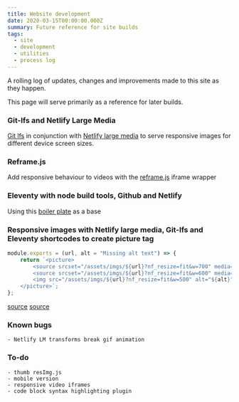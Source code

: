 ```yaml
---
title: Website development
date: 2020-03-15T00:00:00.000Z
summary: Future reference for site builds
tags:
  - site
  - development
  - utilities
  - process log
---
```

A rolling log of updates, changes and improvements made to this site as they happen.

This page will serve primarily as a reference for later builds.

### Git-lfs and Netlify Large Media

[Git lfs](https://git-lfs.github.com/) in conjunction with [Netlify large media](https://docs.netlify.com/large-media/overview/) to serve responsive images for different device screen sizes.

### Reframe.js

Add responsive behaviour to videos with the [reframe.js](https://dollarshaveclub.github.io/reframe.js/) iframe wrapper

### Eleventy with node build tools, Github and Netlify

Using this [boiler plate](https://github.com/danurbanowicz/eleventy-netlify-boilerplate) as a base

### Responsive images with Netlify large media, Git-lfs and Eleventy shortcodes to create picture tag

```js
module.exports = (url, alt = "Missing alt text") => {
    return `<picture>
        <source srcset="/assets/imgs/${url}?nf_resize=fit&w=700" media="(min-width: 1200px)">
        <source srcset="/assets/imgs/${url}?nf_resize=fit&w=600" media="(min-width: 740px)">
        <img src="/assets/imgs/${url}?nf_resize=fit&w=500" alt="${alt}" />
    </picture>`;
};
```

[source](https://example-nlm-picture.netlify.com/)
[source](https://docs.netlify.com/large-media/transform-images/#smartcrop)

### Known bugs
    - Netlify LM transforms break gif animation

### To-do
    - thumb resImg.js
    - mobile version
    - responsive video iframes
    - code block syntax highlighting plugin